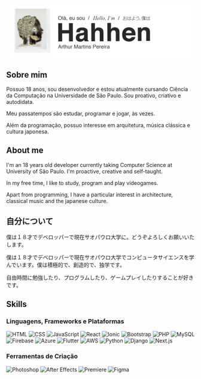 ![banner](https://github.com/hahhen/hahhen/blob/main/media/banner.png)

## Sobre mim
Possuo 18 anos, sou desenvolvedor e estou atualmente cursando Ciência da Computação na Universidade de São Paulo. Sou proativo, criativo e autodidata.

Meu passatempos são estudar, programar e jogar, às vezes.

Além da programação, possuo interesse em arquitetura, música clássica e cultura japonesa.

## About me
I'm an 18 years old developer currently taking Computer Science at University of São Paulo. I'm proactive, creative and self-taught.

In my free time, I like to study, program and play videogames.

Apart from programming, I have a particular interest in architecture, classical music and the japanese culture.

## 自分について
僕は１８才でデベロッパーで現在サオパウロ大学に。どうぞよろしくお願いいたします。

僕は１８才でデベロッパーで現在サオパウロ大学でコンピュータサイエンスを学んでいます。僕は積極的で、創造的で、独学です。

自由時間に勉強したり、プログラムしたり、ゲームプレイしたりすることが好きです。

## Skills
### Linguagens, Frameworks e Plataformas
![HTML](https://img.shields.io/badge/-HTML-44475a?logo=html5&logoColor=white)
![CSS](https://img.shields.io/badge/-CSS-44475a?logo=css3&logoColor=white)
![JavaScript](https://img.shields.io/badge/-JavaScript-44475a?logo=javascript&logoColor=white)
![React](https://img.shields.io/badge/-React-44475a?logo=react&logoColor=white)
![Ionic](https://img.shields.io/badge/-Ionic-44475a?logo=ionic&logoColor=white)
![Bootstrap](https://img.shields.io/badge/-Bootstrap-44475a?logo=bootstrap&logoColor=white)
![PHP](https://img.shields.io/badge/-PHP-44475a?logo=php&logoColor=white)
![MySQL](https://img.shields.io/badge/-MySQL-44475a?logo=mysql&logoColor=white)
![Firebase](https://img.shields.io/badge/-Google%20Firebase-44475a?logo=firebase&logoColor=white)
![Azure](https://img.shields.io/badge/-Microsoft%20Azure-44475a?logo=microsoftazure&logoColor=white)
![Flutter](https://img.shields.io/badge/-Flutter-44475a?logo=flutter&logoColor=white)
![AWS](https://img.shields.io/badge/-Amazont%20Web%20Services-44475a?logo=amazonwebservices&logoColor=white)
![Python](https://img.shields.io/badge/-Python-44475a?logo=python&logoColor=white)
![Django](https://img.shields.io/badge/-Django-44475a?logo=django&logoColor=white)
![Next.js](https://img.shields.io/badge/-Next.js-44475a?logo=nextdotjs&logoColor=white)


### Ferramentas de Criação
![Photoshop](https://img.shields.io/badge/-Photoshop-44475a?logo=adobephotoshop&logoColor=white)
![After Effects](https://img.shields.io/badge/-After%20Effects-44475a?logo=adobeaftereffects&logoColor=white)
![Premiere](https://img.shields.io/badge/-Premiere-44475a?logo=adobepremierepro&logoColor=white)
![Figma](https://img.shields.io/badge/-Figma-44475a?logo=figma&logoColor=white)
